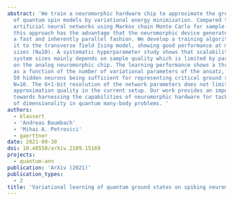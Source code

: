 ```yaml
---
abstract: 'We train a neuromorphic hardware chip to approximate the ground states
  of quantum spin models by variational energy minimization. Compared to variational
  artificial neural networks using Markov chain Monte Carlo for sample generation,
  this approach has the advantage that the neuromorphic device generates samples in
  a fast and inherently parallel fashion. We develop a training algorithm and apply
  it to the transverse field Ising model, showing good performance at moderate system
  sizes (N≤10). A systematic hyperparameter study shows that scalability to larger
  system sizes mainly depends on sample quality which is limited by parameter drifts
  on the analog neuromorphic chip. The learning performance shows a threshold behavior
  as a function of the number of variational parameters of the ansatz, with approximately
  50 hidden neurons being sufficient for representing critical ground states up to
  N=10. The 6+1-bit resolution of the network parameters does not limit the reachable
  approximation quality in the current setup. Our work provides an important step
  towards harnessing the capabilities of neuromorphic hardware for tackling the curse
  of dimensionality in quantum many-body problems. '
authors:
  - klassert
  - 'Andreas Baumbach'
  - 'Mihai A. Petrovici'
  - gaerttner
date: 2021-09-30
doi: 10.48550/arXiv.2109.15169
projects:
  - quantum-ann
publication: 'ArXiv (2021)'
publication_types:
  - 2
title: 'Variational learning of quantum ground states on spiking neuromorphic hardware'
---
```

